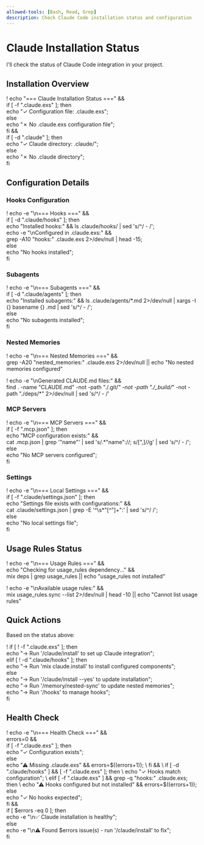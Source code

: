 ```yaml
---
allowed-tools: [Bash, Read, Grep]
description: Check Claude Code installation status and configuration
---
```


# Claude Installation Status

I'll check the status of Claude Code integration in your project.

## Installation Overview

! echo "=== Claude Installation Status ===" && \
  if [ -f ".claude.exs" ]; then \
    echo "✓ Configuration file: .claude.exs"; \
  else \
    echo "✗ No .claude.exs configuration file"; \
  fi && \
  if [ -d ".claude" ]; then \
    echo "✓ Claude directory: .claude/"; \
  else \
    echo "✗ No .claude directory"; \
  fi

## Configuration Details

### Hooks Configuration

! echo -e "\n=== Hooks ===" && \
  if [ -d ".claude/hooks" ]; then \
    echo "Installed hooks:" && ls .claude/hooks/ | sed 's/^/  - /'; \
    echo -e "\nConfigured in .claude.exs:" && \
    grep -A10 "hooks:" .claude.exs 2>/dev/null | head -15; \
  else \
    echo "No hooks installed"; \
  fi

### Subagents

! echo -e "\n=== Subagents ===" && \
  if [ -d ".claude/agents" ]; then \
    echo "Installed subagents:" && ls .claude/agents/*.md 2>/dev/null | xargs -I {} basename {} .md | sed 's/^/  - /'; \
  else \
    echo "No subagents installed"; \
  fi

### Nested Memories

! echo -e "\n=== Nested Memories ===" && \
  grep -A20 "nested_memories:" .claude.exs 2>/dev/null || echo "No nested memories configured"

! echo -e "\nGenerated CLAUDE.md files:" && \
  find . -name "CLAUDE.md" -not -path "./.git/*" -not -path "./_build/*" -not -path "./deps/*" 2>/dev/null | sed 's/^/  - /'

### MCP Servers

! echo -e "\n=== MCP Servers ===" && \
  if [ -f ".mcp.json" ]; then \
    echo "MCP configuration exists:" && \
    cat .mcp.json | grep '"name"' | sed 's/.*"name"://; s/[",]//g' | sed 's/^/  - /'; \
  else \
    echo "No MCP servers configured"; \
  fi

### Settings

! echo -e "\n=== Local Settings ===" && \
  if [ -f ".claude/settings.json" ]; then \
    echo "Settings file exists with configurations:" && \
    cat .claude/settings.json | grep -E '^\s*"[^"]+":' | sed 's/^/  /'; \
  else \
    echo "No local settings file"; \
  fi

## Usage Rules Status

! echo -e "\n=== Usage Rules ===" && \
  echo "Checking for usage_rules dependency..." && \
  mix deps | grep usage_rules || echo "usage_rules not installed"

! echo -e "\nAvailable usage rules:" && \
  mix usage_rules.sync --list 2>/dev/null | head -10 || echo "Cannot list usage rules"

## Quick Actions

Based on the status above:

! if [ ! -f ".claude.exs" ]; then \
    echo "→ Run '/claude/install' to set up Claude integration"; \
  elif [ ! -d ".claude/hooks" ]; then \
    echo "→ Run 'mix claude.install' to install configured components"; \
  else \
    echo "→ Run '/claude/install --yes' to update installation"; \
    echo "→ Run '/memory/nested-sync' to update nested memories"; \
    echo "→ Run '/hooks' to manage hooks"; \
  fi

## Health Check

! echo -e "\n=== Health Check ===" && \
  errors=0 && \
  if [ -f ".claude.exs" ]; then \
    echo "✓ Configuration exists"; \
  else \
    echo "⚠ Missing .claude.exs" && errors=$((errors+1)); \
  fi && \
  if [ -d ".claude/hooks" ] && [ -f ".claude.exs" ]; then \
    echo "✓ Hooks match configuration"; \
  elif [ -f ".claude.exs" ] && grep -q "hooks:" .claude.exs; then \
    echo "⚠ Hooks configured but not installed" && errors=$((errors+1)); \
  else \
    echo "✓ No hooks expected"; \
  fi && \
  if [ $errors -eq 0 ]; then \
    echo -e "\n✅ Claude installation is healthy"; \
  else \
    echo -e "\n⚠ Found $errors issue(s) - run '/claude/install' to fix"; \
  fi